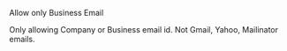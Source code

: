 Allow only Business Email

Only allowing Company or Business email id.
Not Gmail, Yahoo, Mailinator emails.
